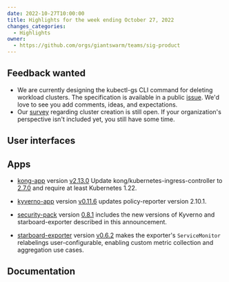 ```yaml
---
date: 2022-10-27T10:00:00
title: Highlights for the week ending October 27, 2022
changes_categories:
  - Highlights
owner:
  - https://github.com/orgs/giantswarm/teams/sig-product
---
```


## Feedback wanted

- We are currently designing the kubectl-gs CLI command for deleting workload clusters. The specification is available in a public [issue](https://github.com/giantswarm/roadmap/issues/1559#issuecomment-1291771290). We'd love to see you add comments, ideas, and expectations.
- Our [survey](https://forms.gle/jpGjU2DRbKohoudc7) regarding cluster creation is still open. If your organization's perspective isn't included yet, you still have some time.

## User interfaces


## Apps
- [kong-app](https://github.com/giantswarm/kong-app) version [v2.13.0](https://github.com/giantswarm/kong-app/blob/master/CHANGELOG.md#2130---2022-10-25) Update kong/kubernetes-ingress-controller to [2.7.0](https://github.com/Kong/kubernetes-ingress-controller/releases/tag/v2.7.0) and require at least Kubernetes 1.22.

- [kyverno-app](https://github.com/giantswarm/kyverno-app) version [v0.11.6](https://github.com/giantswarm/kyverno-app/blob/main/CHANGELOG.md#0116---2022-10-19) updates policy-reporter version 2.10.1.
- [security-pack](https://github.com/giantswarm/security-pack) version [0.8.1](https://github.com/giantswarm/security-pack/blob/main/CHANGELOG.md#081---2022-10-25) includes the new versions of Kyverno and starboard-exporter described in this announcement.
- [starboard-exporter](https://github.com/giantswarm/starboard-exporter) version [v0.6.2](https://github.com/giantswarm/starboard-exporter/blob/main/CHANGELOG.md#062---2022-10-24) makes the exporter's `ServiceMonitor` relabelings user-configurable, enabling custom metric collection and aggregation use cases.

## Documentation
